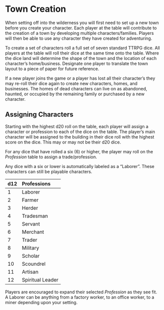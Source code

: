 # Town Creation
When setting off into the wilderness you will first need to set up a new town before you create your character. Each player at the table will contribute to the creation of a town by developing multiple characters/families. Players will then be able to use any character they have created for adventuring. 


To create a set of characters roll a full set of seven standard TTRPG dice. All players at the table will roll their dice at the same time onto the table. Where the dice land will determine the shape of the town and the location of each character’s home/business. Designate one player to translate the town layout to a piece of paper for future reference. 

If a new player joins the game or a player has lost all their character’s they may re-roll their dice again to create new characters, homes, and businesses. The homes of dead characters can live on as abandoned, haunted, or occupied  by the remaining family or purchased by a new character.  

## Assigning Characters 
Starting with the highest d20 roll on the table, each player will assign a character or profession to each of the dice on the table. The  player’s main character will be assigned to the building in their dice roll with the highest score on the dice. This may or may not be their d20 dice. 

For any dice that have rolled a six (6) or higher, the player may roll on the *Profession* table to assign a trade/profession. 

Any dice with a six or lower is automatically labeled as a “Laborer”. These characters can still be playable characters. 

| d12 | Professions |
|:--|:--|
| 1 | Laborer |
| 2 | Farmer |
| 3 | Herder |
| 4 | Tradesman |
| 5 | Servant |
| 6 | Merchant |
| 7 | Trader |
| 8 | Military |
| 9 | Scholar |
| 10 | Scoundrel |
| 11 | Artisan |
| 12 | Spiritual Leader |

Players are encouraged to expand their selected *Profession* as they see fit. A Laborer can be anything from a factory worker, to an office worker, to a miner depending upon your setting. 





